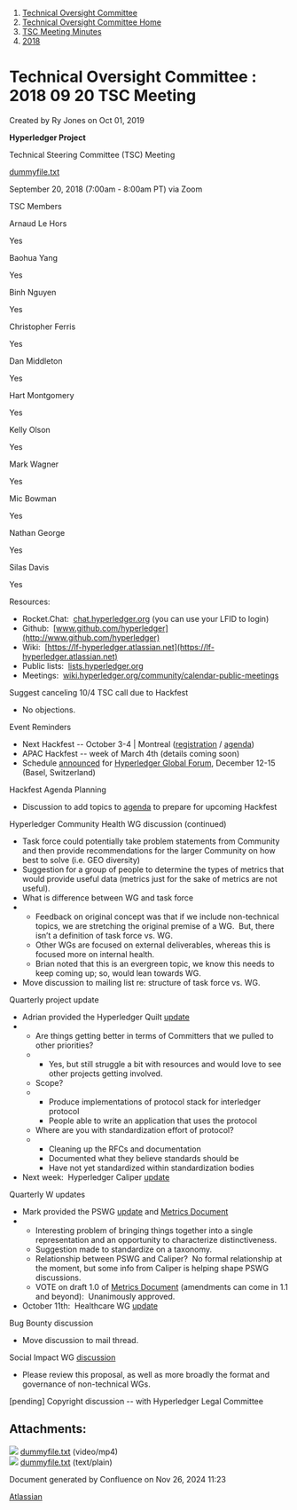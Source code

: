 1. [Technical Oversight Committee](index.html)
2. [Technical Oversight Committee Home](Technical-Oversight-Committee-Home_21430274.html)
3. [TSC Meeting Minutes](TSC-Meeting-Minutes_21448544.html)
4. [2018](2018_21448716.html)

# Technical Oversight Committee : 2018 09 20 TSC Meeting

Created by Ry Jones on Oct 01, 2019

**Hyperledger Project**

Technical Steering Committee (TSC) Meeting

[dummyfile.txt](#)

September 20, 2018 (7:00am - 8:00am PT) via Zoom

TSC Members

Arnaud Le Hors

Yes

Baohua Yang

Yes

Binh Nguyen

Yes

Christopher Ferris

Yes

Dan Middleton

Yes

Hart Montgomery

Yes

Kelly Olson

Yes

Mark Wagner

Yes

Mic Bowman

Yes

Nathan George

Yes

Silas Davis

Yes

Resources:

- Rocket.Chat:  [chat.hyperledger.org](http://chat.hyperledger.org/) (you can use your LFID to login)
- Github:  [www.github.com/hyperledger](http://www.github.com/hyperledger)
- Wiki:  [https://lf-hyperledger.atlassian.net](https://lf-hyperledger.atlassian.net)
- Public lists:  [lists.hyperledger.org](http://lists.hyperledger.org/)
- Meetings:  [wiki.hyperledger.org/community/calendar-public-meetings](http://wiki.hyperledger.org/community/calendar-public-meetings)

Suggest canceling 10/4 TSC call due to Hackfest

- No objections.

Event Reminders

- Next Hackfest -- October 3-4 | Montreal ([registration](https://www.regonline.com/hyperledgerhackfestoctober2018copy) / [agenda](https://docs.google.com/document/d/1pYhoy5CxgSyXclIsQs-W8yaIcndjfD-qPWvJmpAehP0/edit))
- APAC Hackfest -- week of March 4th (details coming soon)
- Schedule [announced](https://www.hyperledger.org/announcements/2018/08/29/hyperledger-announces-global-forum-schedule-keynotes) for [Hyperledger Global Forum](https://events.linuxfoundation.org/events/hyperledger-global-forum-2018/), December 12-15 (Basel, Switzerland)

Hackfest Agenda Planning

- Discussion to add topics to [agenda](https://docs.google.com/document/d/1pYhoy5CxgSyXclIsQs-W8yaIcndjfD-qPWvJmpAehP0/edit) to prepare for upcoming Hackfest

Hyperledger Community Health WG discussion (continued)

- Task force could potentially take problem statements from Community and then provide recommendations for the larger Community on how best to solve (i.e. GEO diversity)
- Suggestion for a group of people to determine the types of metrics that would provide useful data (metrics just for the sake of metrics are not useful).
- What is difference between WG and task force
- - Feedback on original concept was that if we include non-technical topics, we are stretching the original premise of a WG.  But, there isn’t a definition of task force vs. WG.
  - Other WGs are focused on external deliverables, whereas this is focused more on internal health.
  - Brian noted that this is an evergreen topic, we know this needs to keep coming up; so, would lean towards WG.
- Move discussion to mailing list re: structure of task force vs. WG.

Quarterly project update

- Adrian provided the Hyperledger Quilt [update](https://lf-hyperledger.atlassian.netgroups/tsc/project-updates/quilt-2018-sep)
- - Are things getting better in terms of Committers that we pulled to other priorities?
  - - Yes, but still struggle a bit with resources and would love to see other projects getting involved.
  - Scope?
  - - Produce implementations of protocol stack for interledger protocol
    - People able to write an application that uses the protocol
  - Where are you with standardization effort of protocol?
  - - Cleaning up the RFCs and documentation
    - Documented what they believe standards should be
    - Have not yet standardized within standardization bodies
- Next week:  Hyperledger Caliper [update](https://lf-hyperledger.atlassian.netgroups/tsc/project-updates/caliper-2018-sep)

Quarterly W updates

- Mark provided the PSWG [update](https://lf-hyperledger.atlassian.netgroups/tsc/wg-updates/pswg-2018-sep) and [Metrics Document](https://docs.google.com/document/d/1vSwDsh0T9s_8-n870cof9SrpxFTgiZN0Ka9wkqsz1Dk/edit?usp=sharing)
- - Interesting problem of bringing things together into a single representation and an opportunity to characterize distinctiveness.
  - Suggestion made to standardize on a taxonomy.
  - Relationship between PSWG and Caliper?  No formal relationship at the moment, but some info from Caliper is helping shape PSWG discussions.
  - VOTE on draft 1.0 of [Metrics Document](https://docs.google.com/document/d/1vSwDsh0T9s_8-n870cof9SrpxFTgiZN0Ka9wkqsz1Dk/edit?usp=sharing) (amendments can come in 1.1 and beyond):  Unanimously approved.
- October 11th:  Healthcare WG [update](https://lf-hyperledger.atlassian.netgroups/tsc/wg-updates/whitepaper-wg-2018-oct)

Bug Bounty discussion

- Move discussion to mail thread.

Social Impact WG [discussion](https://lists.hyperledger.org/g/tsc/message/1668)

- Please review this proposal, as well as more broadly the format and governance of non-technical WGs.

\[pending] Copyright discussion -- with Hyperledger Legal Committee

## Attachments:

![](images/icons/bullet_blue.gif) [dummyfile.txt](attachments/21433930/21457616.txt) (video/mp4)  
![](images/icons/bullet_blue.gif) [dummyfile.txt](attachments/21433930/21448754.txt) (text/plain)

Document generated by Confluence on Nov 26, 2024 11:23

[Atlassian](http://www.atlassian.com/)

